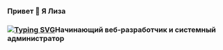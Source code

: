 ### Привет 👋 Я Лиза
### [![Typing SVG](https://readme-typing-svg.herokuapp.com?color=%2336BCF7&lines=Начинающий+веб-разработчик)](https://git.io/typing-svg)Начинающий веб-разработчик и системный администратор
<!--
**Gasay-Liza/Gasay-Liza** is a ✨ _special_ ✨ repository because its `README.md` (this file) appears on your GitHub profile.

Here are some ideas to get you started:

- 🔭 I’m currently working on ...
- 🌱 I’m currently learning ...
- 👯 I’m looking to collaborate on ...
- 🤔 I’m looking for help with ...
- 💬 Ask me about ...
- 📫 How to reach me: ...
- 😄 Pronouns: ...
- ⚡ Fun fact: ...
-->
